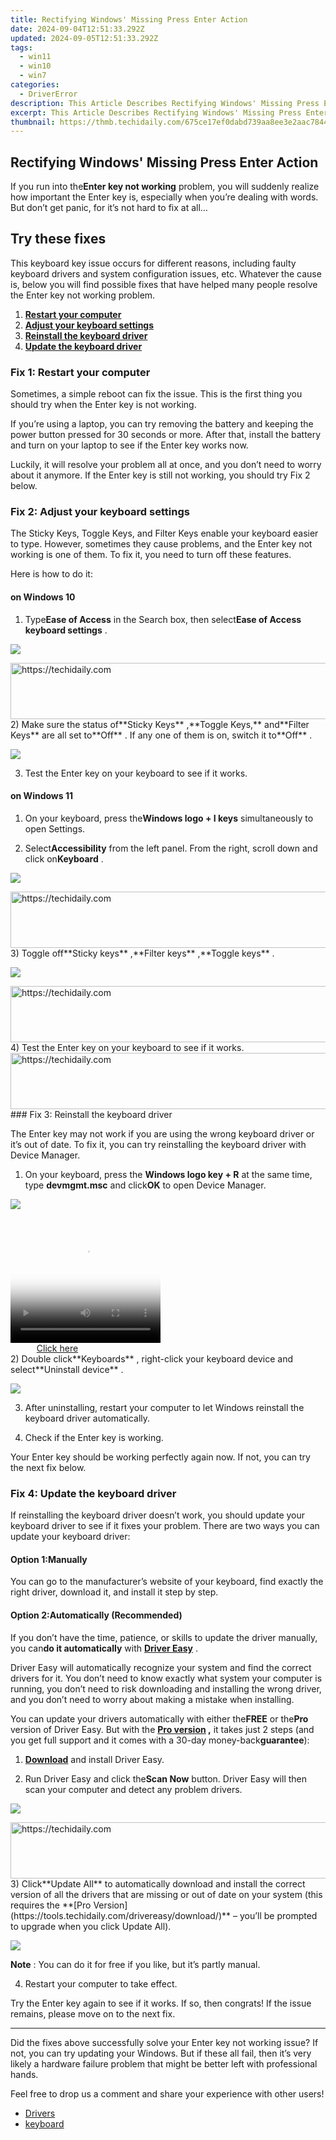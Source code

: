 ```yaml
---
title: Rectifying Windows' Missing Press Enter Action
date: 2024-09-04T12:51:33.292Z
updated: 2024-09-05T12:51:33.292Z
tags:
  - win11
  - win10
  - win7
categories:
  - DriverError
description: This Article Describes Rectifying Windows' Missing Press Enter Action
excerpt: This Article Describes Rectifying Windows' Missing Press Enter Action
thumbnail: https://thmb.techidaily.com/675ce17ef0dabd739aa8ee3e2aac7844c7deb38c517ca3120730f7fc3392ff08.jpg
---
```


## Rectifying Windows' Missing Press Enter Action

 If you run into the**Enter key not working** problem, you will suddenly realize how important the Enter key is, especially when you’re dealing with words. But don’t get panic, for it’s not hard to fix at all…

## Try these fixes

 This keyboard key issue occurs for different reasons, including faulty keyboard drivers and system configuration issues, etc. Whatever the cause is, below you will find possible fixes that have helped many people resolve the Enter key not working problem.

1. **[Restart your computer](https://versadesk.pxf.io/xyboxx)**
2. **[Adjust your keyboard settings](https://zebaoaffiliateprogram.pxf.io/xkwqe1)**
3. [**Reinstall the keyboard driver**](https://twopages.pxf.io/21em1d)
4. **[Update the keyboard driver](https://bluettieu.pxf.io/nlgoka)**

### Fix 1: Restart your computer

 Sometimes, a simple reboot can fix the issue. This is the first thing you should try when the Enter key is not working.

 If you’re using a laptop, you can try removing the battery and keeping the power button pressed for 30 seconds or more. After that, install the battery and turn on your laptop to see if the Enter key works now.

 Luckily, it will resolve your problem all at once, and you don’t need to worry about it anymore. If the Enter key is still not working, you should try Fix 2 below.

### Fix 2: Adjust your keyboard settings

 The Sticky Keys, Toggle Keys, and Filter Keys enable your keyboard easier to type. However, sometimes they cause problems, and the Enter key not working is one of them. To fix it, you need to turn off these features.

Here is how to do it:

#### on Windows 10

 1) Type**Ease of Access** in the Search box, then select**Ease of Access keyboard settings** .

![](https://images.drivereasy.com/wp-content/uploads/2019/10/image-66.png)

<!-- affiliate ads begin -->
<a href="https://appsumo.8odi.net/c/5597632/2100542/7443" target="_top" id="2100542">
  <img src="//a.impactradius-go.com/display-ad/7443-2100542" border="0" alt="https://techidaily.com" width="728" height="90"/>
</a>
<img height="0" width="0" src="https://appsumo.8odi.net/i/5597632/2100542/7443" style="position:absolute;visibility:hidden;" border="0" />
<!-- affiliate ads end -->
 2) Make sure the status of**Sticky Keys** ,**Toggle Keys,** and**Filter Keys** are all set to**Off** . If any one of them is on, switch it to**Off** .

![](https://images.drivereasy.com/wp-content/uploads/2019/10/image-49.png)

3) Test the Enter key on your keyboard to see if it works.

#### on Windows 11

 1) On your keyboard, press the**Windows logo + I keys** simultaneously to open Settings.

 2) Select**Accessibility** from the left panel. From the right, scroll down and click on**Keyboard** .

![](https://images.drivereasy.com/wp-content/uploads/2023/11/win11-adjust-keyboard-settings-Windows-settings-1200x664.jpg)

<!-- affiliate ads begin -->
<a href="https://appsumo.8odi.net/c/5597632/2123728/7443" target="_top" id="2123728">
  <img src="//a.impactradius-go.com/display-ad/7443-2123728" border="0" alt="https://techidaily.com" width="728" height="90"/>
</a>
<img height="0" width="0" src="https://appsumo.8odi.net/i/5597632/2123728/7443" style="position:absolute;visibility:hidden;" border="0" />
<!-- affiliate ads end -->
 3) Toggle off**Sticky keys** ,**Filter keys** ,**Toggle keys** .

![](https://images.drivereasy.com/wp-content/uploads/2023/11/win11-Sticky-Filter-and-Toggle-keys-Off-1200x664.jpg)

<!-- affiliate ads begin -->
<a href="https://appsumo.8odi.net/c/5597632/2094477/7443" target="_top" id="2094477">
  <img src="//a.impactradius-go.com/display-ad/7443-2094477" border="0" alt="https://techidaily.com" width="728" height="90"/>
</a>
<img height="0" width="0" src="https://appsumo.8odi.net/i/5597632/2094477/7443" style="position:absolute;visibility:hidden;" border="0" />
<!-- affiliate ads end -->
4) Test the Enter key on your keyboard to see if it works.

<!-- affiliate ads begin -->
<a href="https://aligracehair.sjv.io/c/5597632/1918684/19272" target="_top" id="1918684">
  <img src="//a.impactradius-go.com/display-ad/19272-1918684" border="0" alt="https://techidaily.com" width="728" height="90"/>
</a>
<img height="0" width="0" src="https://aligracehair.sjv.io/i/5597632/1918684/19272" style="position:absolute;visibility:hidden;" border="0" />
<!-- affiliate ads end -->
### Fix 3: Reinstall the keyboard driver

 The Enter key may not work if you are using the wrong keyboard driver or it’s out of date. To fix it, you can try reinstalling the keyboard driver with Device Manager.

 1) On your keyboard, press the **Windows logo key + R** at the same time, type **devmgmt.msc** and click**OK** to open Device Manager.

![](https://images.drivereasy.com/wp-content/uploads/2019/10/image-45.png)

<!-- affiliate ads begin -->
<span id="1912746">
					<video width="240" height="200" style="cursor:pointer"
           poster="//a.impactradius-go.com/display-clicktoplayimage/1912746.png"
           onclick="if(!this.playClicked){this.play();this.setAttribute('controls',true);this.playClicked=true;}">
	   <source src="//a.impactradius-go.com/display-ad/20231-1912746">
	   <img src="//a.impactradius-go.com/display-clicktoplayimage/1912746.png" style="border: none; height: 100%; width: 100%; object-fit: contain">
	</video>
	<div style="width:150px;text-align:center"><a href="javascript:window.open(decodeURIComponent('https%3A%2F%2Fmindmanager.sjv.io%2Fc%2F5597632%2F1912746%2F20231'), '_blank');void(0);">Click here</a></div>
</span>
<img height="0" width="0" src="https://imp.pxf.io/i/5597632/1912746/20231" style="position:absolute;visibility:hidden;" border="0" />
<!-- affiliate ads end -->
 2) Double click**Keyboards** , right-click your keyboard device and select**Uninstall device** .

![](https://images.drivereasy.com/wp-content/uploads/2019/10/image-46.png)

 3) After uninstalling, restart your computer to let Windows reinstall the keyboard driver automatically.

 4) Check if the Enter key is working.

 Your Enter key should be working perfectly again now. If not, you can try the next fix below.

### Fix 4: Update the keyboard driver

 If reinstalling the keyboard driver doesn’t work, you should update your keyboard driver to see if it fixes your problem. There are two ways you can update your keyboard driver:

#### Option 1:**Manually**

 You can go to the manufacturer’s website of your keyboard, find exactly the right driver, download it, and install it step by step.

#### Option 2:**Automatically (Recommended)**

 If you don’t have the time, patience, or skills to update the driver manually, you can**do it automatically** with **[Driver Easy](https://tools.techidaily.com/drivereasy/download/)**  .

 Driver Easy will automatically recognize your system and find the correct drivers for it. You don’t need to know exactly what system your computer is running, you don’t need to risk downloading and installing the wrong driver, and you don’t need to worry about making a mistake when installing.

 You can update your drivers automatically with either the**FREE** or the**Pro** version of Driver Easy. But with the **[Pro version](https://tools.techidaily.com/drivereasy/download/) ,** it takes just 2 steps (and you get full support and it comes with a 30-day money-back**guarantee**):

 1) **[Download](https://tools.techidaily.com/drivereasy/download/)**  and install Driver Easy.

 2) Run Driver Easy and click the**Scan Now** button. Driver Easy will then scan your computer and detect any problem drivers.

![](https://images.drivereasy.com/wp-content/uploads/2019/10/2019-09-24_10-03-23-1.png)

<!-- affiliate ads begin -->
<a href="https://appsumo.8odi.net/c/5597632/2111982/7443" target="_top" id="2111982">
  <img src="//a.impactradius-go.com/display-ad/7443-2111982" border="0" alt="https://techidaily.com" width="728" height="90"/>
</a>
<img height="0" width="0" src="https://appsumo.8odi.net/i/5597632/2111982/7443" style="position:absolute;visibility:hidden;" border="0" />
<!-- affiliate ads end -->
 3) Click**Update All** to automatically download and install the correct version of all the drivers that are missing or out of date on your system (this requires the **[Pro Version](https://tools.techidaily.com/drivereasy/download/)**  – you’ll be prompted to upgrade when you click Update All).

![](https://images.drivereasy.com/wp-content/uploads/2019/10/image-47.png)

**Note** : You can do it for free if you like, but it’s partly manual.

4) Restart your computer to take effect.

 Try the Enter key again to see if it works. If so, then congrats! If the issue remains, please move on to the next fix.

---

 Did the fixes above successfully solve your Enter key not working issue? If not, you can try updating your Windows. But if these all fail, then it’s very likely a hardware failure problem that might be better left with professional hands.

 Feel free to drop us a comment and share your experience with other users!

* [Drivers](https://tools.techidaily.com/drivereasy/download/)
* [keyboard](https://bellelily.pxf.io/m5azgm)

<ins class="adsbygoogle"
     style="display:block"
     data-ad-format="autorelaxed"
     data-ad-client="ca-pub-7571918770474297"
     data-ad-slot="1223367746"></ins>



<ins class="adsbygoogle"
     style="display:block"
     data-ad-client="ca-pub-7571918770474297"
     data-ad-slot="8358498916"
     data-ad-format="auto"
     data-full-width-responsive="true"></ins>


